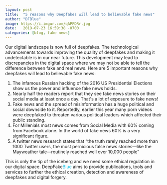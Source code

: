 ```yaml
---
layout: post
title:  "5 reasons why Deepfakes will lead to believable fake news"
author: "DFBlue"
image: https://i.imgur.com/qAPFDRr.jpg
date:   2019-07-23 16:59:38 -0700
categories: [blog, fake news]
---
```


Our digital landscape is now full of deepfakes. The technological advancements towards improving the quality of deepfakes and making it undetectable is in our near future. This development may lead to discrepancies in the digital space where we may not be able to tell the difference between fake and real news. Here are 5 important reasons why deepfakes will lead to believable fake news:

1. The infamous Russian hacking of the 2016 US Presidential Elections show us the power and influence fake news holds.
1. Nearly half the readers report that they see fake news stories on their social media at least once a day. That's a lot of exposure to fake news!
1. Fake news and the spread of misinformation has a huge political and social downside to it. Reportedly, earlier this year many porn videos were deepfaked to threaten various political leaders which affected their public standing.
1. For Millenials most news comes from Social Media with 60% coming from Facebook alone. In the world of fake news 60% is a very significant figure.
1. A twitter news research states that “the truth rarely reached more than 1000 Twitter users, the most pernicious false news stories—like the Mayweather tale—routinely reached well over 10,000 people”

This is only the tip of the iceberg and we need some ethical regulation in our digital space. DeepFake<span style="color:#12C0E6">Blue</span> aims to provide publications, tools and services to further the ethical creation, detection and awareness of deepfakes and digital forgery.